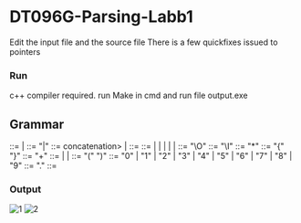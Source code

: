 # DT096G-Parsing-Labb1

Edit the input file and the source file
There is a few quickfixes issued to pointers
### Run
c++ compiler required.
run Make in cmd 
and run file output.exe

## Grammar

<RE> ::= <substitute>  |  <simple-RE>
<substitute>	::=	<simple-RE>  "|" <RE>
<simple-RE>	::=  concatenation> | <basic-RE> 
<concatenation> ::= <basic-RE> <simple-RE> 
<basic-RE>	::= <star> | <plus> | <counter> | <lowercase> | <capture> | <elementary-RE>
<capture> ::= <elementary-RE> "\O" <counter>
<lowercase> ::= <elementary-RE> "\I"
<star>	::=	<elementary-RE> "*"
<counter> ::= <elementary-Re>  "{" <digit> "}"
<plus> ::= <elementary-RE> "+"
<elementary-RE>	::=	 <char> | <group> | <any> 
<group>	::=	"(" <RE> ")"
<digit> ::= "0" | "1" | "2" | "3" | "4" | "5" | "6" | "7" | "8" | "9"
<any>	::=	"."
<charachter>	::= <char>
  
### Output

![1](https://user-images.githubusercontent.com/43444902/53501921-51f0ce80-3aad-11e9-983e-a042ade41a46.PNG)
![2](https://user-images.githubusercontent.com/43444902/53501922-52896500-3aad-11e9-92f2-63b48aace06a.PNG)

